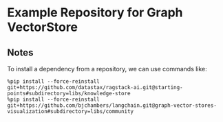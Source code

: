 # Example Repository for Graph VectorStore

## Notes

To install a dependency from a repository, we can use commands like:

```
%pip install --force-reinstall git+https://github.com/datastax/ragstack-ai.git@starting-points#subdirectory=libs/knowledge-store
%pip install --force-reinstall git+https://github.com/bjchambers/langchain.git@graph-vector-stores-visualization#subdirectory=libs/community
```